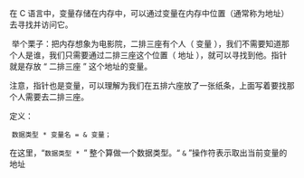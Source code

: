 在 C 语言中，变量存储在内存中，可以通过变量在内存中位置（通常称为地址）去寻找并访问它。

​	举个栗子：把内存想象为电影院，二排三座有个人（ 变量 ），我们不需要知道那个人是谁，我们只需要通过二排三座这个位置（ 地址 ），就可以寻找到他。指针就是存放 “ 二排三座 ” 这个地址的变量。

​	注意，指针也是变量，可以理解为我们在五排六座放了一张纸条，上面写着要找那个人需要去二排三座。



定义：

​	`数据类型 * 变量名 = & 变量；`

在这里，“`数据类型 * `” 整个算做一个数据类型。“ `&` ”操作符表示取出当前变量的地址

